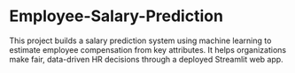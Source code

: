 # Employee-Salary-Prediction
This project builds a salary prediction system using machine learning to estimate employee compensation from key attributes. It helps organizations make  fair, data-driven HR decisions through a deployed Streamlit web app.
